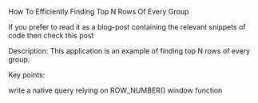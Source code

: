 How To Efficiently Finding Top N Rows Of Every Group

If you prefer to read it as a blog-post containing the relevant snippets of code then check this post

Description: This application is an example of finding top N rows of every group.

Key points:

write a native query relying on ROW_NUMBER() window function